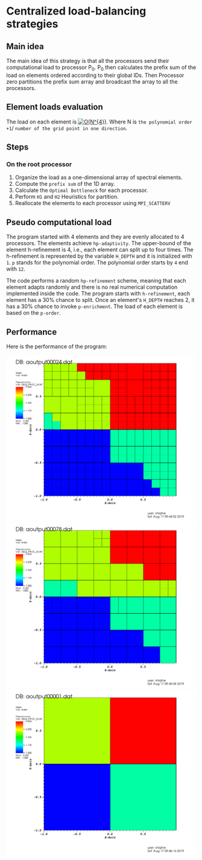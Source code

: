 # Centralized load-balancing strategies

## Main idea
The main idea of this strategy is that all the processors send their computational load to processor P<sub>0</sub>. 
P<sub>0</sub> then calculates the prefix sum of the load on elements ordered according to their global IDs. Then Processor zero
partitions the prefix sum array and broadcast the array to all the processors.  

## Element loads evaluation
The load on each element is
<a href="https://www.codecogs.com/eqnedit.php?latex=O(N^{4})" target="_blank"><img src="https://latex.codecogs.com/gif.latex?O(N^{4})" title="O(N^{4})" /></a>.
Where N is `the polynomial order +1`/ `number of the grid point in one direction`.  

## Steps
### On the root processor
1. Organize the load as a one-dimensional array of spectral elements. 
2. Compute the `prefix sum` of the 1D array.
3. Calculate the `Optimal Bottleneck` for each processor. 
4. Perform `H1` and `H2` Heuristics for partition. 
5. Reallocate the elements to each processor using `MPI_SCATTERV`

## Pseudo computational load
The program started with 4 elements and they are evenly allocated to 4 processors. The elements achieve `hp-adaptivity`. 
The upper-bound of the element h-refinement is 4, i.e., each element can split up to four times. The h-refinement is represented by
the variable `H_DEPTH` and it is initialized with `1`. `p` stands for the polynomial order. The polynomial order starts by `4` end with `12`. 

The code performs a random `hp-refinement` scheme, meaning that each element adapts randomly and there is no real numerical computation implemented inside the code. The program starts with `h-refinement`, each element has a 30% chance to split. Once an element's `H_DEPTH` reaches 2, it has a 30% chance to invoke `p-enrichment`. The load of each element is based on the `p-order`.

## Performance
 Here is the performance of the program:
 
 
 <img src="pic/visit0000.png" width=500>

 <img src="pic/visit0002.png" width=500>
  
 <img src="pic/visit0003.png" width=500>
